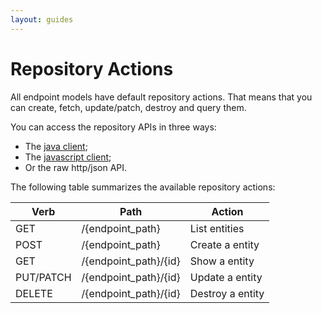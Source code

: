 ```yaml
---
layout: guides
---
```

# Repository Actions

All endpoint models have default repository actions. That means that you can create, fetch, update/patch, 
destroy and query them.

You can access the repository APIs in three ways: 

* The [java client](/guides/tutorials/the-java-client);
* The [javascript client](/guides/tutorials/the-javascript-client);
* Or the raw http/json API.

The following table summarizes the available repository actions:

| Verb        | Path                    | Action           
| ----------- |------------------------ | -------------------
| GET         | /{endpoint_path}        | List entities   
| POST        | /{endpoint_path}        | Create a entity 
| GET         | /{endpoint_path}/{id}   | Show a entity   
| PUT/PATCH   | /{endpoint_path}/{id}   | Update a entity 
| DELETE      | /{endpoint_path}/{id}   | Destroy a entity 

